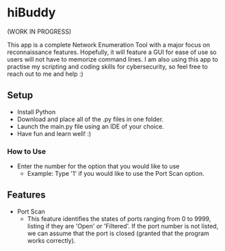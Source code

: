 # hiBuddy
(WORK IN PROGRESS)

This app is a complete Network Enumeration Tool with a major focus on reconnaissance features. Hopefully, it will feature a GUI for ease of use so users will not have to memorize command lines. I am also using this app to practise my scripting and coding skills for cybersecurity, so feel free to reach out to me and help :)

## Setup
- Install Python
- Download and place all of the .py files in one folder.
- Launch the main.py file using an IDE of your choice.
- Have fun and learn well! :)

### How to Use
- Enter the number for the option that you would like to use
  - Example: Type '1' if you would like to use the Port Scan option.

## Features
- Port Scan
  - This feature identifies the states of ports ranging from 0 to 9999, listing if they are 'Open' or 'Filtered'. If the port number is not listed, we can assume that the port is closed (granted that the program works correctly).
